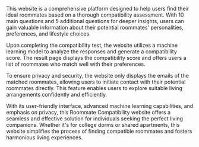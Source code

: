 This website is a comprehensive platform designed to help users find their ideal roommates based on a thorough compatibility assessment. With 10 main questions and 5 additional questions for deeper insights, users can gain valuable information about their potential roommates' personalities, preferences, and lifestyle choices.

Upon completing the compatibility test, the website utilizes a machine learning model to analyze the responses and generate a compatibility score. The result page displays the compatibility score and offers users a list of roommates who match well with their preferences.

To ensure privacy and security, the website only displays the emails of the matched roommates, allowing users to initiate contact with their potential roommates directly. This feature enables users to explore suitable living arrangements confidently and efficiently.

With its user-friendly interface, advanced machine learning capabilities, and emphasis on privacy, this Roommate Compatibility website offers a seamless and effective solution for individuals seeking the perfect living companions. Whether it's for college dorms or shared apartments, this website simplifies the process of finding compatible roommates and fosters harmonious living experiences.
